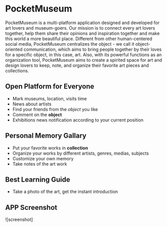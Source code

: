 # PocketMuseum

PocketMuseum is a multi-platform application designed and developed for art lovers and museum-goers. Our mission is to connect every art lovers together, help them share their opinions and inspiration together and make this world a more beautiful place. Different from other human-centered social media, PocketMuseum centralizes the object - we call it object-oriented communication, which aims to bring people together by their loves for a specific object, in this case, art. Also, with its powerful functions as an organization tool, PocketMuseum aims to create a spirited space for art and design lovers to keep, note, and organize their favorite art pieces and collections. 

## Open Platform for Everyone
* Mark museums, location, visits time
* News about artists
* Find your friends from the _object_ you like
* Comment on the __object__
* Exhibitions news notification according to your current position

## Personal Memory Gallary
* Put your favorite works in __collection__
* Organize your works by different artists, genres, medias, subjects
* Customize your own memory
* Take notes of the art work

## Best Learning Guide
* Take a photo of the art, get the instant introduction 

## APP Screenshot
![screenshot]
